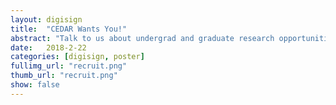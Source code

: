 ```yaml
---
layout: digisign
title:  "CEDAR Wants You!"
abstract: "Talk to us about undergrad and graduate research opportunities."
date:   2018-2-22
categories: [digisign, poster]
fullimg_url: "recruit.png"
thumb_url: "recruit.png"
show: false
---
```

